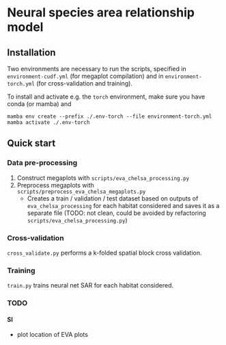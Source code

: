 # Neural species area relationship model

## Installation
Two environments are necessary to run the scripts, specified in `environment-cudf.yml` (for megaplot compilation) and in `environment-torch.yml` (for cross-validation and training).


To install and activate e.g. the `torch` environment, make sure you have conda (or mamba) and 

```
mamba env create --prefix ./.env-torch --file environment-torch.yml
mamba activate ./.env-torch
```


## Quick start
### Data pre-processing
1. Construct megaplots with `scripts/eva_chelsa_processing.py`
2. Preprocess megaplots with  `scripts/preprocess_eva_chelsa_megaplots.py`
    - Creates a train / validation / test dataset based on outputs of `eva_chelsa_processing` for each habitat considered and saves it as a separate file (TODO: not clean, could be avoided by refactoring `scripts/eva_chelsa_processing.py`)

### Cross-validation
`cross_validate.py` performs a k-folded spatial block cross validation.

### Training
`train.py` trains neural net SAR for each habitat considered.

### TODO

#### SI
- plot location of EVA plots